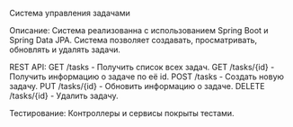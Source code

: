 Cистема управления задачами

Описание:
Система реализованна с использованием Spring Boot и Spring Data JPA. Система позволяет создавать, просматривать, обновлять и удалять задачи.

REST API:
GET /tasks - Получить список всех задач.
GET /tasks/{id} - Получить информацию о задаче по её id.
POST /tasks - Создать новую задачу.
PUT /tasks/{id} - Обновить информацию о задаче.
DELETE /tasks/{id} - Удалить задачу.

Тестирование:
Контроллеры и сервисы покрыты тестами.
